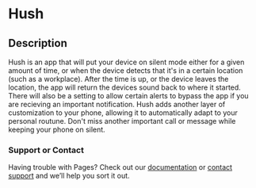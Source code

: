 # Hush

## Description

Hush is an app that will put your device on silent mode either for a given amount of time, or when the device detects that it's in a certain location (such as a workplace). After the time is up, or the device leaves the location, the app will return the devices sound back to where it started. There will also be a setting to allow certain alerts to bypass the app if you are recieving an important notification. Hush adds another layer of customization to your phone, allowing it to automatically adapt to your personal routune. Don't miss another important call or message while keeping your phone on silent.


### Support or Contact

Having trouble with Pages? Check out our [documentation](https://docs.github.com/categories/github-pages-basics/) or [contact support](https://github.com/contact) and we’ll help you sort it out.
